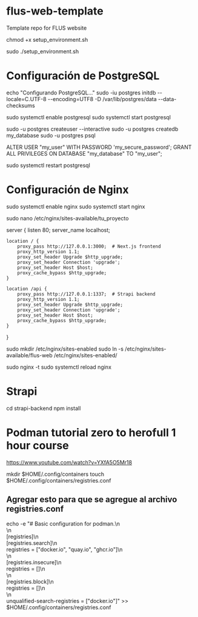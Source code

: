 # flus-web-template

Template repo for FLUS website

chmod +x setup_environment.sh

sudo ./setup_environment.sh

# Configuración de PostgreSQL

echo "Configurando PostgreSQL..."
sudo -iu postgres initdb --locale=C.UTF-8 --encoding=UTF8 -D /var/lib/postgres/data --data-checksums

sudo systemctl enable postgresql
sudo systemctl start postgresql

sudo -u postgres createuser --interactive
sudo -u postgres createdb my_database
sudo -u postgres psql

ALTER USER "my_user" WITH PASSWORD 'my_secure_password';
GRANT ALL PRIVILEGES ON DATABASE "my_database" TO "my_user";

sudo systemctl restart postgresql

# Configuración de Nginx

sudo systemctl enable nginx
sudo systemctl start nginx

sudo nano /etc/nginx/sites-available/tu_proyecto

server {
listen 80;
server_name localhost;

    location / {
        proxy_pass http://127.0.0.1:3000;  # Next.js frontend
        proxy_http_version 1.1;
        proxy_set_header Upgrade $http_upgrade;
        proxy_set_header Connection 'upgrade';
        proxy_set_header Host $host;
        proxy_cache_bypass $http_upgrade;
    }

    location /api {
        proxy_pass http://127.0.0.1:1337;  # Strapi backend
        proxy_http_version 1.1;
        proxy_set_header Upgrade $http_upgrade;
        proxy_set_header Connection 'upgrade';
        proxy_set_header Host $host;
        proxy_cache_bypass $http_upgrade;
    }

}

sudo mkdir /etc/nginx/sites-enabled
sudo ln -s /etc/nginx/sites-available/flus-web /etc/nginx/sites-enabled/

sudo nginx -t
sudo systemctl reload nginx

# Strapi

cd strapi-backend
npm install

# Podman tutorial zero to herofull 1 hour course
https://www.youtube.com/watch?v=YXfA5O5Mr18

mkdir $HOME/.config/containers
touch $HOME/.config/containers/registries.conf

## Agregar esto para que se agregue al archivo registries.conf

echo -e "# Basic configuration for podman.\n\
\n\
[registries]\n\
  [registries.search]\n\
  registries = [\"docker.io\", \"quay.io\", \"ghcr.io\"]\n\
\n\
  [registries.insecure]\n\
  registries = []\n\
\n\
  [registries.block]\n\
  registries = []\n\
\n\
unqualified-search-registries = [\"docker.io\"]" >> $HOME/.config/containers/registries.conf

